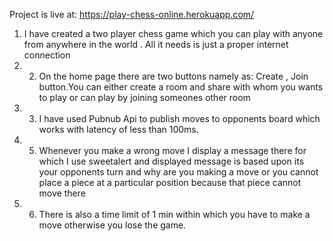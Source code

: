 Project is live at: https://play-chess-online.herokuapp.com/
1.	I have created a two player chess game which you can play with anyone from anywhere in the world . All it needs is just a proper internet connection 
2.	2.	On the home page there are two buttons namely as: Create , Join button.You can either create a room and share with whom you wants to play or can play by joining someones other room
3.	3.	I have used Pubnub Api to publish moves to opponents board which works with latency of less than 100ms.
4.	5.	Whenever you make a wrong move I display a message there for which I use  sweetalert and displayed message is based upon its your opponents turn and why are you making a move or you cannot place a piece at a particular position because that piece cannot move there
5.	6.	 There is also a time limit of 1 min within which you have to make a move otherwise you lose the game.
